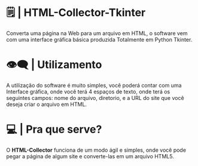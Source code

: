 # 🗒️ | HTML-Collector-Tkinter
Converta uma página na Web para um arquivo em HTML,
o software vem com uma interface gráfica básica produzida Totalmente em Python Tkinter.

# 👁️‍🗨️ | Utilizamento
A utilização do software é muito simples, você poderá contar com uma 
Interface gráfica, onde você terá 4 espaços de texto, onde terá os seguintes campos:
nome do arquivo, diretorio, e a URL do site que você deseja criar o arquivo em HTML.

# 💻 | Pra que serve?
O **HTML-Collector** funciona de um modo ágil e simples, onde você pode pegar a página de algum site
e converte-las em um arquivo HTML5.
